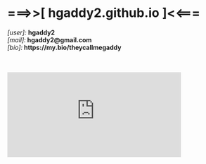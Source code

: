 # ===>>[ hgaddy2.github.io ]<<===

<p><left><i>[user]:</i></left> <b>hgaddy2</b> <br>
<i>[mail]:</i><b> hgaddy2@gmail.com</b> <br>
<i>[bio]:</i><b> https://my.bio/theycallmegaddy</b></p>
<br><br>

<iframe src="https://allmylinks.com/widget/profile/theycallmegaddy.html?dark=1&big=0" width="395" height="193.288" style="max-width:100%;display: block; margin: 0; border:none;overflow:hidden" scrolling="no" frameborder="1" allowtransparency="true" allow="encrypted-media"></iframe>
